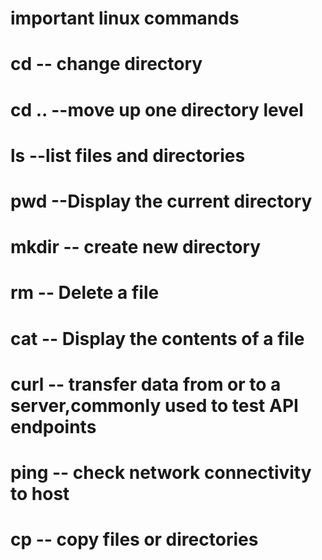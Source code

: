 # important linux commands
# cd <directory name>   -- change directory
# cd ..   --move up one directory level
# ls      --list files and directories
# pwd     --Display the current directory
# mkdir <directory level>   -- create new directory
# rm <file name>            -- Delete a file
# cat <file>                -- Display the contents of a file
# curl <url>                -- transfer data from or to a server,commonly used to test API endpoints
# ping <hostname>           -- check network connectivity to host
# cp <source> <destination> -- copy files or directories